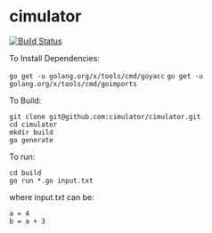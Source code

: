 # cimulator

[![Build Status](https://travis-ci.org/cimulator/cimulator.svg?branch=master)](https://travis-ci.org/cimulator/cimulator)

To Install Dependencies:

`go get -u golang.org/x/tools/cmd/goyacc`
`go get -u golang.org/x/tools/cmd/goimports`

To Build:

```
git clone git@github.com:cimulator/cimulator.git
cd cimulator
mkdir build
go generate
```

To run:

```
cd build
go run *.go input.txt
```
where input.txt can be:
```
a = 4
b = a + 3
```